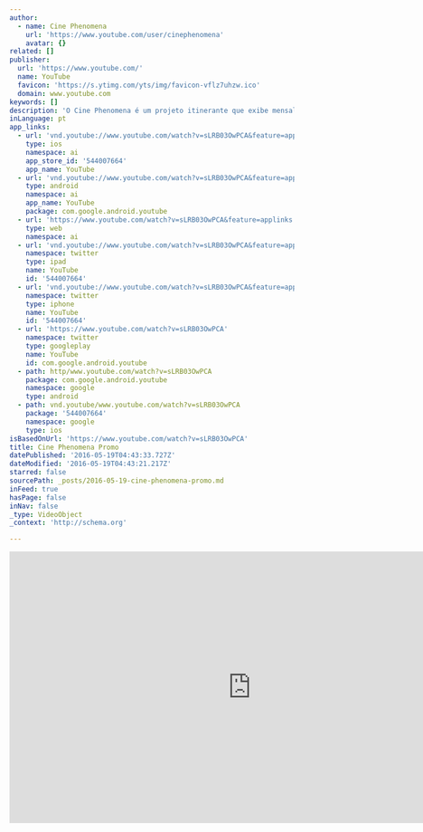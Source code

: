 ```yaml
---
author:
  - name: Cine Phenomena
    url: 'https://www.youtube.com/user/cinephenomena'
    avatar: {}
related: []
publisher:
  url: 'https://www.youtube.com/'
  name: YouTube
  favicon: 'https://s.ytimg.com/yts/img/favicon-vflz7uhzw.ico'
  domain: www.youtube.com
keywords: []
description: 'O Cine Phenomena é um projeto itinerante que exibe mensalmente sessões de filmes de fantasia, terror e sci-fi. Esse promo foi dirigido e editado por Dácio Pinheiro e Cauê Custódio. Saiba mais: facebook.com/cinephenomena'
inLanguage: pt
app_links:
  - url: 'vnd.youtube://www.youtube.com/watch?v=sLRB03OwPCA&feature=applinks'
    type: ios
    namespace: ai
    app_store_id: '544007664'
    app_name: YouTube
  - url: 'vnd.youtube://www.youtube.com/watch?v=sLRB03OwPCA&feature=applinks'
    type: android
    namespace: ai
    app_name: YouTube
    package: com.google.android.youtube
  - url: 'https://www.youtube.com/watch?v=sLRB03OwPCA&feature=applinks'
    type: web
    namespace: ai
  - url: 'vnd.youtube://www.youtube.com/watch?v=sLRB03OwPCA&feature=applinks'
    namespace: twitter
    type: ipad
    name: YouTube
    id: '544007664'
  - url: 'vnd.youtube://www.youtube.com/watch?v=sLRB03OwPCA&feature=applinks'
    namespace: twitter
    type: iphone
    name: YouTube
    id: '544007664'
  - url: 'https://www.youtube.com/watch?v=sLRB03OwPCA'
    namespace: twitter
    type: googleplay
    name: YouTube
    id: com.google.android.youtube
  - path: http/www.youtube.com/watch?v=sLRB03OwPCA
    package: com.google.android.youtube
    namespace: google
    type: android
  - path: vnd.youtube/www.youtube.com/watch?v=sLRB03OwPCA
    package: '544007664'
    namespace: google
    type: ios
isBasedOnUrl: 'https://www.youtube.com/watch?v=sLRB03OwPCA'
title: Cine Phenomena Promo
datePublished: '2016-05-19T04:43:33.727Z'
dateModified: '2016-05-19T04:43:21.217Z'
starred: false
sourcePath: _posts/2016-05-19-cine-phenomena-promo.md
inFeed: true
hasPage: false
inNav: false
_type: VideoObject
_context: 'http://schema.org'

---
```

<iframe src="https://cdn.embedly.com/widgets/media.html?src=https%3A%2F%2Fwww.youtube.com%2Fembed%2FsLRB03OwPCA%3Ffeature%3Doembed&amp;url=http%3A%2F%2Fwww.youtube.com%2Fwatch%3Fv%3DsLRB03OwPCA&amp;image=https%3A%2F%2Fi.ytimg.com%2Fvi%2FsLRB03OwPCA%2Fhqdefault.jpg&amp;key=b7d04c9b404c499eba89ee7072e1c4f7&amp;type=text%2Fhtml&amp;schema=youtube" width="854" height="480" scrolling="no" frameborder="0" allowfullscreen="" style=""></iframe>